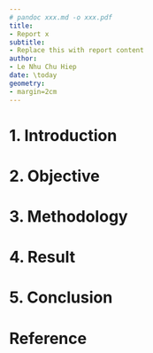 ```yaml
---
# pandoc xxx.md -o xxx.pdf
title:
- Report x
subtitle:
- Replace this with report content
author:
- Le Nhu Chu Hiep
date: \today
geometry:
- margin=2cm
---
```


# 1. Introduction
# 2. Objective
# 3. Methodology
# 4. Result
# 5. Conclusion
# Reference

